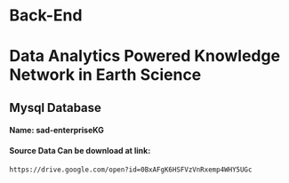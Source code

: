 # Back-End
# Data Analytics Powered Knowledge Network in Earth Science


## Mysql Database
#### Name: sad-enterpriseKG
#### Source Data Can be download at link: 
`https://drive.google.com/open?id=0BxAFgK6HSFVzVnRxemp4WHY5UGc`